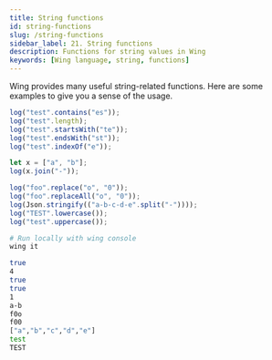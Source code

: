 ```yaml
---
title: String functions
id: string-functions
slug: /string-functions
sidebar_label: 21. String functions
description: Functions for string values in Wing
keywords: [Wing language, string, functions]
---
```


Wing provides many useful string-related functions. Here are some examples to give you a sense of the usage.

```js playground example title="main.w"
log("test".contains("es"));
log("test".length);
log("test".startsWith("te"));
log("test".endsWith("st"));
log("test".indexOf("e"));

let x = ["a", "b"];
log(x.join("-"));

log("foo".replace("o", "0"));
log("foo".replaceAll("o", "0"));
log(Json.stringify(("a-b-c-d-e".split("-"))));
log("TEST".lowercase());
log("test".uppercase());
```

```bash title="Wing console output"
# Run locally with wing console
wing it

true
4
true
true
1
a-b
f0o
f00
["a","b","c","d","e"]
test
TEST
```